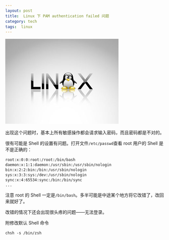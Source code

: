```yaml
---
layout: post
title:  Linux 下 PAM authentication failed 问题
category: tech
tags:  linux
---
```

![](/assets/img/linux.jpg)

出现这个问题时，基本上所有敏感操作都会请求输入密码，而且密码都是不对的。

很有可能是  Shell 的设置有问题。打开文件`/etc/passwd`查看 root 用户的 Shell 是不是正确的：

	root:x:0:0:root:/root:/bin/bash
	daemon:x:1:1:daemon:/usr/sbin:/usr/sbin/nologin
	bin:x:2:2:bin:/bin:/usr/sbin/nologin
	sys:x:3:3:sys:/dev:/usr/sbin/nologin
	sync:x:4:65534:sync:/bin:/bin/sync
	...

注意 root 的 Shell 一定是`/bin/bash`。多半可能是中途某个地方将它改错了，改回来就好了。

改错的情况下还会出现很头疼的问题——无法登录。

附修改默认 Shell 命令

	chsh -s /bin/zsh

